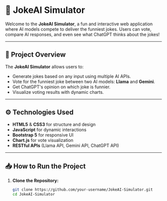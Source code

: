 # 🤖 JokeAI Simulator

Welcome to the **JokeAI Simulator**, a fun and interactive web application where AI models compete to deliver the funniest jokes. Users can vote, compare AI responses, and even see what ChatGPT thinks about the jokes!

---

## 🚀 Project Overview

The **JokeAI Simulator** allows users to:
- Generate jokes based on any input using multiple AI APIs.
- Vote for the funniest joke between two AI models: **Llama** and **Gemini**.
- Get ChatGPT's opinion on which joke is funnier.
- Visualize voting results with dynamic charts.

---

## ⚙️ Technologies Used

- **HTML5** & **CSS3** for structure and design
- **JavaScript** for dynamic interactions
- **Bootstrap 5** for responsive UI
- **Chart.js** for vote visualization
- **RESTful APIs** (Llama API, Gemini API, ChatGPT API)

---

## 📥 How to Run the Project

1. **Clone the Repository:**
   ```bash
   git clone https://github.com/your-username/JokeAI-Simulator.git
   cd JokeAI-Simulator
